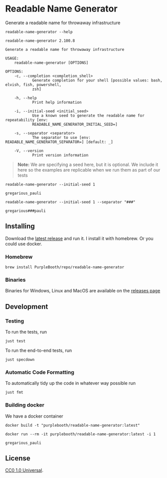 # Readable Name Generator

Generate a readable name for throwaway infrastructure

``` shell,script(name="help")
readable-name-generator --help
```

``` shell,verify(script_name="help")
readable-name-generator 2.100.8

Generate a readable name for throwaway infrastructure

USAGE:
    readable-name-generator [OPTIONS]

OPTIONS:
    -c, --completion <completion_shell>
            Generate completion for your shell [possible values: bash, elvish, fish, powershell,
            zsh]

    -h, --help
            Print help information

    -i, --initial-seed <initial_seed>
            Use a known seed to generate the readable name for repeatability [env:
            READABLE_NAME_GENERATOR_INITIAL_SEED=]

    -s, --separator <separator>
            The separator to use [env: READABLE_NAME_GENERATOR_SEPARATOR=] [default: _]

    -V, --version
            Print version information
```

> **Note:** We are specifying a seed here, but it is optional. We
> include it here so the examples are replicable when we run them as
> part of our tests

``` shell,script(name="running")
readable-name-generator --initial-seed 1
```

``` shell,verify(script_name="running")
gregarious_pauli
```

``` shell,script(name="seperator")
readable-name-generator --initial-seed 1 --separator "###"
```

``` shell,verify(script_name="seperator")
gregarious###pauli
```

## Installing

Download the [latest
release](https://github.com/PurpleBooth/readable-name-generator/releases)
and run it. I install it with homebrew. Or you could use docker.

### Homebrew

``` shell,skip()
brew install PurpleBooth/repo/readable-name-generator
```

### Binaries

Binaries for Windows, Linux and MacOS are available on the [releases
page](https://github.com/PurpleBooth/readable-name-generator/releases/latest)

## Development

### Testing

To run the tests, run

``` shell,skip()
just test
```

To run the end-to-end tests, run

``` shell,skip()
just specdown
```

### Automatic Code Formatting

To automatically tidy up the code in whatever way possible run

``` shell,skip()
just fmt
```

### Building docker

We have a docker container

``` shell,skip()
docker build -t "purplebooth/readable-name-generator:latest"
```

``` shell,skip()
docker run --rm -it purplebooth/readable-name-generator:latest -i 1
```

``` shell,skip()
gregarious_pauli
```

## License

[CC0 1.0 Universal](LICENSE).
